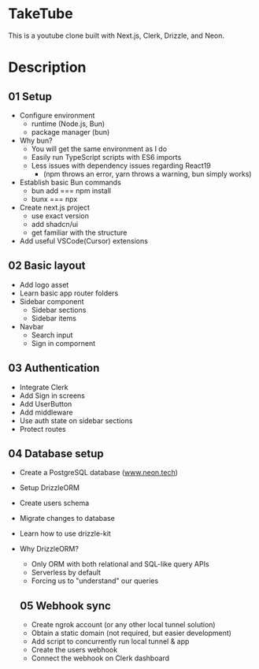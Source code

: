 # TakeTube
This is a youtube clone built with Next.js, Clerk, Drizzle, and Neon.

# Description
## 01 Setup
- Configure environment
  - runtime (Node.js, Bun)
  - package manager (bun)
- Why bun?
  - You will get the same environment as I do
  - Easily run TypeScript scripts with ES6 imports
  - Less issues with dependency issues regarding React19
    - (npm throws an error, yarn throws a warning, bun simply works)
- Establish basic Bun commands
  - bun add === npm install
  - bunx === npx
- Create next.js project
  - use exact version
  - add shadcn/ui
  - get familiar with the structure
- Add useful VSCode(Cursor) extensions

## 02 Basic layout
- Add logo asset
- Learn basic app router folders
- Sidebar component
  - Sidebar sections
  - Sidebar items
- Navbar
  - Search input
  - Sign in compornent

## 03 Authentication
- Integrate Clerk
- Add Sign in screens
- Add UserButton
- Add middleware
- Use auth state on sidebar sections
- Protect routes

## 04 Database setup
- Create a PostgreSQL database (www.neon.tech)
- Setup DrizzleORM
- Create users schema
- Migrate changes to database
- Learn how to use drizzle-kit
- Why DrizzleORM?
  - Only ORM with both relational and SQL-like query APIs
  - Serverless by default
  - Forcing us to "understand" our queries

  ## 05 Webhook sync
  - Create ngrok account (or any other local tunnel solution)
  - Obtain a static domain (not required, but easier development)
  - Add script to concurrently run local tunnel & app
  - Create the users webhook
  - Connect the webhook on Clerk dashboard
